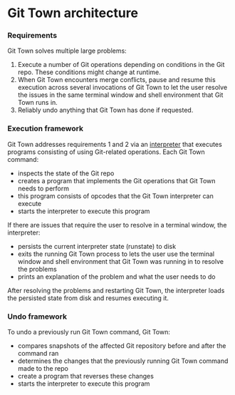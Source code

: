 # Git Town architecture

### Requirements

Git Town solves multiple large problems:

1. Execute a number of Git operations depending on conditions in the Git repo.
   These conditions might change at runtime.
2. When Git Town encounters merge conflicts, pause and resume this execution
   across several invocations of Git Town to let the user resolve the issues in
   the same terminal window and shell environment that Git Town runs in.
3. Reliably undo anything that Git Town has done if requested.

### Execution framework

Git Town addresses requirements 1 and 2 via an
[interpreter](https://en.wikipedia.org/wiki/Interpreter_(computing)) that
executes programs consisting of using Git-related operations. Each Git Town
command:

- inspects the state of the Git repo
- creates a program that implements the Git operations that Git Town needs to
  perform
- this program consists of opcodes that the Git Town interpreter can execute
- starts the interpreter to execute this program

If there are issues that require the user to resolve in a terminal window, the
interpreter:

- persists the current interpreter state (runstate) to disk
- exits the running Git Town process to lets the user use the terminal window
  and shell environment that Git Town was running in to resolve the problems
- prints an explanation of the problem and what the user needs to do

After resolving the problems and restarting Git Town, the interpreter loads the
persisted state from disk and resumes executing it.

### Undo framework

To undo a previously run Git Town command, Git Town:

- compares snapshots of the affected Git repository before and after the command
  ran
- determines the changes that the previously running Git Town command made to
  the repo
- create a program that reverses these changes
- starts the interpreter to execute this program
